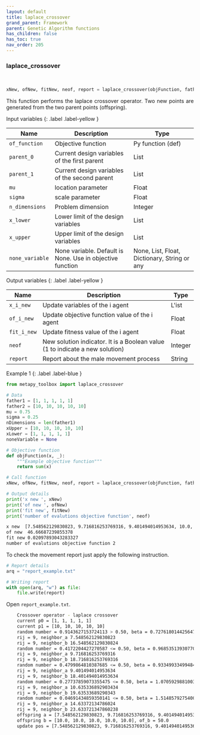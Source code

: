 ```yaml
---
layout: default
title: laplace_crossover
grand_parent: Framework
parent: Genetic Algorithm functions
has_children: false
has_toc: true
nav_order: 205
---
```


<!--Don't delete ths script-->
<script src = "https://polyfill.io/v3/polyfill.min.js?features=es6"></script>
<script id = "MathJax-script" async src="https://cdn.jsdelivr.net/npm/mathjax@3/es5/tex-mml-chtml.js"></script>
<!--Don't delete ths script-->

<h3>laplace_crossover</h3>
<br>

```python
xNew, ofNew, fitNew, neof, report = laplace_crossover(objFunction, father1, father2, mu, sigma, nDimensions, xUpper, xLower, noneVariable)
```

<p align = "justify">This function performs the laplace crossover operator. Two new points are generated from the two parent points (offspring).</p>

Input variables
{: .label .label-yellow }

<table style = "width:100%">
   <thead>
     <tr>
       <th>Name</th>
       <th>Description</th>
       <th>Type</th>
     </tr>
   </thead>
   <tr>
       <td><code>of_function</code></td>
       <td>Objective function</td>
       <td>Py function (def)</td>
   </tr> 
   <tr>
       <td><code>parent_0</code></td>
       <td>Current design variables of the first parent</td>
       <td>List</td>
   </tr>
   <tr>
       <td><code>parent_1</code></td>
       <td>Current design variables of the second parent</td>
       <td>List</td>
   </tr>
      <tr>
       <td><code>mu</code></td>
       <td>location parameter</td>
       <td>Float</td>
   </tr>
      <tr>
       <td><code>sigma</code></td>
       <td>scale parameter</td>
       <td>Float</td>
   </tr> 
   <tr>
       <td><code>n_dimensions</code></td>
       <td>Problem dimension</td>
       <td>Integer</td>
   </tr>   
   <tr>
       <td><code>x_lower</code></td>
       <td>Lower limit of the design variables</td>
       <td>List</td>
   </tr>
   <tr>
       <td><code>x_upper</code></td>
       <td>Upper limit of the design variables</td>
       <td>List</td>
   </tr>
   <tr>
       <td><code>none_variable</code></td>
       <td>None variable. Default is None. Use in objective function</td>
       <td>None, List, Float, Dictionary, String or any</td>
   </tr>
</table>

Output variables
{: .label .label-yellow }

<table style = "width:100%">
   <thead>
     <tr>
       <th>Name</th>
       <th>Description</th>
       <th>Type</th>
     </tr>
   </thead>
   <tr>
       <td><code>x_i_new</code></td>
       <td>Update variables of the i agent</td>
       <td>L'ist</td>
   </tr>
   <tr>
       <td><code>of_i_new</code></td>
       <td> Update objective function value of the i agent</td>
       <td>Float</td>
   </tr>
   <tr>
       <td><code>fit_i_new</code></td>
       <td>Update fitness value of the i agent</td>
       <td>Float</td>
   </tr>
   <tr>
       <td><code>neof</code></td>
       <td>New solution indicator. It is a Boolean value (1 to indicate a new solution)</td>
       <td>Integer</td>
   </tr>
   <tr>
       <td><code>report</code></td>
       <td>Report about the male movement process</td>
       <td>String</td>
   </tr>
</table>

Example 1
{: .label .label-blue }

<p align = "justify">
 <i>
 </i>
</p>

```python
from metapy_toolbox import laplace_crossover

# Data
father1 = [1, 1, 1, 1, 1]
father2 = [10, 10, 10, 10, 10]
mu = 0.75
sigma = 0.25
nDimensions = len(father1)
xUpper = [10, 10, 10, 10, 10]
xLower = [1, 1, 1, 1, 1]
noneVariable = None

# Objective function
def objFunction(x, _):
    """Example objective function"""
    return sum(x)

# Call function
xNew, ofNew, fitNew, neof, report = laplace_crossover(objFunction, father1, father2, mu, sigma, nDimensions, xUpper, xLower, noneVariable)

# Output details
print('x new ', xNew)
print('of new ', ofNew)
print('fit new', fitNew)
print('number of evalutions objective function', neof)
```

```bash
x new  [7.548562129830823, 9.716816253769316, 9.401494014953634, 10.0, 10.0]
of new  46.66687239855378
fit new 0.02097893043283327
number of evalutions objective function 2
```

<p align = "justify">
  To check the movement report just apply the following instruction.
</p>

```python
# Report details
arq = "report_example.txt"

# Writing report
with open(arq, "w") as file:
    file.write(report)
```

<p align = "justify">
  Open <code>report_example.txt</code>. 
</p>

```bash
    Crossover operator - laplace crossover
    current p0 = [1, 1, 1, 1, 1]
    current p1 = [10, 10, 10, 10, 10]
    random number = 0.9143627153724113 > 0.50, beta = 0.727618014425647
    rij = 9, neighbor_a 7.548562129830823
    rij = 9, neighbor_b 16.548562129830824
    random number = 0.4172204427270587 <= 0.50, beta = 0.9685351393077017
    rij = 9, neighbor_a 9.716816253769316
    rij = 9, neighbor_b 18.716816253769316
    random number = 0.4799864810387685 <= 0.50, beta = 0.9334993349948483
    rij = 9, neighbor_a 9.401494014953634
    rij = 9, neighbor_b 18.401494014953634
    random number = 0.27737859073355475 <= 0.50, beta = 1.0705929881003815
    rij = 9, neighbor_a 10.635336892903434
    rij = 9, neighbor_b 19.63533689290343
    random number = 0.04691434859350141 <= 0.50, beta = 1.5148579275400267
    rij = 9, neighbor_a 14.63372134786024
    rij = 9, neighbor_b 23.633721347860238
    offspring a = [7.548562129830823, 9.716816253769316, 9.401494014953634, 10.0, 10.0], of_a = 46.66687239855378
    offspring b = [10.0, 10.0, 10.0, 10.0, 10.0], of_b = 50.0
    update pos = [7.548562129830823, 9.716816253769316, 9.401494014953634, 10.0, 10.0], of = 46.66687239855378, fit = 0.02097893043283327
```
